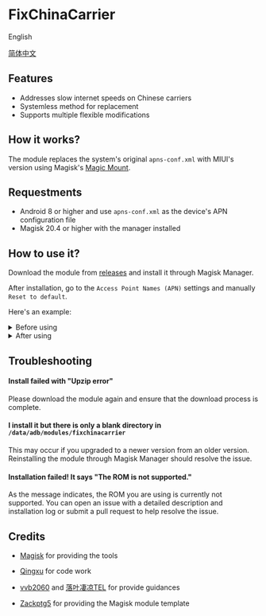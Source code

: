# FixChinaCarrier
English

[简体中文](https://github.com/RiwiHow/FixChinaCarrier/blob/master/Doc/Chinese%20Simplified.md)

## Features

- Addresses slow internet speeds on Chinese carriers
- Systemless method for replacement
- Supports multiple flexible modifications

## How it works?

The module replaces the system's original `apns-conf.xml` with MIUI's version using Magisk's [Magic Mount](https://topjohnwu.github.io/Magisk/details.html#magic-mount).

## Requestments

- Android 8 or higher and use `apns-conf.xml` as the device's APN configuration file
- Magisk 20.4 or higher with the manager installed

## How to use it?
Download the module from [releases](https://github.com/RiwiHow/FixChinaCarrier/releases) and install it through Magisk Manager.

After installation, go to the `Access Point Names (APN)` settings and manually `Reset to default`.

Here's an example:

<details>
<summary>Before using</summary>
<img src="Doc/images/3.png">
</details>

<details>
<summary>After using</summary>
<img src="Doc/images/1.png">
</details>

## Troubleshooting

#### Install failed with "Upzip error"

Please download the module again and ensure that the download process is complete.

#### I install it but there is only a blank directory in `/data/adb/modules/fixchinacarrier`

This may occur if you upgraded to a newer version from an older version. Reinstalling the module through Magisk Manager should resolve the issue.

#### Installation failed! It says "The ROM is not supported."

As the message indicates, the ROM you are using is currently not supported. You can open an issue with a detailed description and installation log or submit a pull request to help resolve the issue.

## Credits

* [Magisk](https://github.com/topjohnwu/Magisk) for providing the tools

* [Qingxu](https://github.com/RimuruW) for code work

* [vvb2060](https://github.com/vvb2060) and [落叶凄凉TEL](http://www.coolapk.com/u/2277637) for provide guidances

* [Zackptg5](https://forum.xda-developers.com/m/zackptg5.6037748/) for providing the Magisk module template

